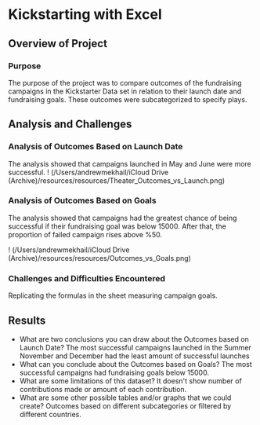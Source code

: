 # Kickstarting with Excel

## Overview of Project

### Purpose

The purpose of the project was to compare outcomes of the fundraising campaigns in the Kickstarter Data set in relation to their launch date and fundraising goals. These outcomes were subcategorized to specify plays.

## Analysis and Challenges

### Analysis of Outcomes Based on Launch Date

The analysis showed that campaigns launched in May and June were more successful.
! (/Users/andrewmekhail/iCloud Drive (Archive)/resources/resources/Theater_Outcomes_vs_Launch.png)



### Analysis of Outcomes Based on Goals

The analysis showed that campaigns had the greatest chance of being successful if their fundraising goal was below 15000. After that, the proportion of failed campaign rises above %50.

! (/Users/andrewmekhail/iCloud Drive (Archive)/resources/resources/Outcomes_vs_Goals.png)


### Challenges and Difficulties Encountered
Replicating the formulas in the sheet measuring campaign goals.
## Results

- What are two conclusions you can draw about the Outcomes based on Launch Date?
The most successful campaigns launched in the Summer
November and December had the least amount of successful launches 
- What can you conclude about the Outcomes based on Goals?
The most successful campaigns had fundraising goals below 15000.
- What are some limitations of this dataset?
It doesn't show number of contributions made or amount of each contribution.
- What are some other possible tables and/or graphs that we could create?
Outcomes based on different subcategories or filtered by different countries.